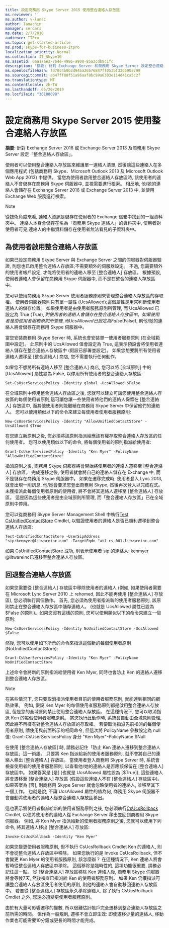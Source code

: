 ```yaml
---
title: 設定商務用 Skype Server 2015 使用整合連絡人存放區
ms.reviewer: ''
ms.author: v-lanac
author: lanachin
manager: serdars
ms.date: 2/7/2018
audience: ITPro
ms.topic: get-started-article
ms.prod: skype-for-business-itpro
localization_priority: Normal
ms.collection: IT_Skype16
ms.assetid: 6aa17ae3-764e-4986-a900-85a3cdb8c1fc
description: '摘要: 針對 Exchange Server 和商務用 Skype Server 設定整合連絡人存放區。'
ms.openlocfilehash: fd70c4b0b3d94ba26b76847ff053bf33d5902799
ms.sourcegitcommit: ab47ff88f51a96aaf8bc99a6303e114d41ca5c2f
ms.translationtype: MT
ms.contentlocale: zh-TW
ms.lasthandoff: 05/20/2019
ms.locfileid: "36188098"
---
```

# <a name="configure-skype-for-business-server-to-use-the-unified-contact-store"></a>設定商務用 Skype Server 2015 使用整合連絡人存放區
 
**摘要:** 針對 Exchange Server 2016 或 Exchange Server 2013 及商務用 Skype Server 設定「整合連絡人存放區」。
  
使用者可以使用整合連絡人存放區來維護單一連絡人清單, 然後讓這些連絡人在多個應用程式 (包括商務用 Skype、Microsoft Outlook 2013 及 Microsoft Outlook Web App 2013) 中提供。 當您為使用者啟用整合連絡人存放區時, 該使用者的連絡人不會儲存在商務用 Skype 伺服器中, 並視需要進行檢索。 相反地, 他/她的連絡人會儲存在 Exchange Server 2016 或 Exchange Server 2013 中, 並使用 Exchange Web 服務進行檢索。
  
> [!NOTE]
> 從技術角度來看, 連絡人資訊是儲存在使用者的 Exchange 信箱中找到的一組資料夾中。 連絡人本身會儲存在名為「商務用 Skype 連絡人」的資料夾中, 使用者對使用者可見;連絡人的中繼資料儲存在使用者無法看見的子資料夾中。 
  
## <a name="enabling-the-unified-contact-store-for-a-user"></a>為使用者啟用整合連絡人存放區

如果已設定商務用 Skype Server 與 Exchange Server 之間的伺服器對伺服器驗證, 則您也已啟用整合連絡人存放區;不需要額外的伺服器設定。 不過, 您需要額外的使用者帳戶設定, 才能將使用者的連絡人移至 [整合連絡人] 存放區。 根據預設, 使用者連絡人會保留在商務用 Skype 伺服器中, 而不是在整合的連絡人存放區中。
  
您可以使用商務用 Skype Server 使用者服務原則來管理整合連絡人存放區的存取權。 使用者伺服器原則只有單一屬性 (UcsAllowed);這個屬性是用來判斷使用者連絡人的儲存位置。 如果使用者是由使用者服務原則所管理, 而 UcsAllowed 已設定為 True ($True), 則使用者的連絡人會儲存在整合連絡人存放區中。 如果使用者是由使用者服務原則所管理, 而 UcsAllowed 已設定為 False ($False), 則他/她的連絡人將會儲存在商務用 Skype 伺服器中。
  
當您安裝商務用 Skype Server 時, 系統也會安裝單一使用者服務原則 (在全域範圍中設定)。 此原則中的 UcsAllowed 值會設定為 True, 這表示預設會將使用者連絡人儲存在整合連絡人存放區中 (假設已部署並設定)。 如果您想要將所有使用者連絡人遷移至 [整合連絡人] 商店, 您不需要執行任何動作。 
  
如果您不想將所有連絡人移至 [整合連絡人] 商店, 您可以將 [全域原則] 中的 [UcsAllowed] 屬性設為 False, 以停用所有使用者的整合連絡人存放區:
  
```
Set-CsUserServicesPolicy -Identity global -UcsAllowed $False
```

在全域原則中停用整合連絡人存放區之後, 您就可以建立可讓您使用整合連絡人存放區的每個使用者原則;這可讓您讓一些使用者將他們的連絡人保留在 [整合連絡人] 存放區中, 而其他使用者則能繼續在商務用 Skype Server 中保留他們的連絡人。 您可以使用類似以下的命令來建立每使用者使用者服務原則:
  
```
New-CsUserServicesPolicy -Identity "AllowUnifiedContactStore" -UcsAllowed $True
```

在您建立新原則之後, 您必須將該原則指派給應該有權存取整合連絡人存放區的任何使用者。 您可以使用類似以下的命令, 將每個使用者的原則指派給使用者:
  
```
Grant-CsUserServicesPolicy -Identity "Ken Myer" -PolicyName "AllowUnifiedContactStore"
```

指派原則之後, 商務用 Skype 伺服器將會開始將使用者的連絡人遷移至 [整合連絡人] 存放區。 完成遷移之後, 使用者就會將自己的連絡人儲存在 Exchange 中, 而不是儲存在商務用 Skype 伺服器中。 如果在遷移完成時, 使用者登入 Lync 2013, 就會出現一則訊息, 他/她會要求您登出商務用 Skype, 然後再次登入以完成程式。 未獲指派此每個使用者原則的使用者, 將不會將其連絡人遷移至 [整合連絡人] 存放區。 這是因為這些使用者是由全域原則所管理, 而「整合連絡人存放區」已在全域原則中停用。
  
您可以從商務用 Skype Server Management Shell 中執行[Test CsUnifiedContactStore](https://docs.microsoft.com/powershell/module/skype/test-csunifiedcontactstore?view=skype-ps) Cmdlet, 以驗證使用者的連絡人是否已順利遷移到整合連絡人存放區:
  
```
Test-CsUnifiedContactStore -UserSipAddress "sip:kenmyer@litwareinc.com" -TargetFqdn "atl-cs-001.litwareinc.com"
```

如果 CsUnifiedContactStore 成功, 則表示使用者 sip 的連絡人: kenmyer @<span></span>litwareinc<span></span>已遷移至整合連絡人存放區。
  
## <a name="rolling-back-the-unified-contact-store"></a>回退整合連絡人存放區

如果您需要從 [整合連絡人] 存放區中移除使用者的連絡人 (例如, 如果使用者需要在 Microsoft Lync Server 2010 上 rehomed, 因此不能再使用 [整合連絡人] 存放區), 您必須執行兩個動作。 首先, 您必須為使用者指派新的使用者服務原則, 該原則禁止在整合連絡人存放區中儲存連絡人。 (也就是 UcsAllowed 屬性已設為 $False 的原則)。如果您沒有這樣的原則, 您可以使用類似以下的命令來建立一個原則:
  
```
New-CsUserServicesPolicy -Identity NoUnifiedContactStore -UcsAllowed $False
```

然後, 您可以使用如下所示的命令來指派這個新的每個使用者原則 (NoUnifiedContactStore):
  
```
Grant-CsUserServicesPolicy -Identity "Ken Myer" -PolicyName NoUnifiedContactStore
```

上述命令會將新的原則指派給使用者 Ken Myer, 同時也會防止 Ken 的連絡人遷移到整合連絡人存放區。
  
> [!NOTE]
> 在某些情況下, 您只要取消指派使用者目前的使用者服務原則, 就能達到相同的網路效果。 例如, 假設 Ken Myer 的每個使用者服務原則都是啟用整合連絡人存放區, 但是您的全域原則禁止使用整合連絡人存放區。 在這種情況下, 您可以取消指派 Ken 的每個使用者服務原則。 當您執行此動作時, 系統會自動由全域原則管理, 因此將不再擁有對整合連絡人存放區的存取權。 若要取消指派先前指派的每個使用者原則, 請使用與前面所示的相同命令, 但這次將 PolicyName 參數設定為 null 值: Grant-CsUserServicesPolicy 身分 "Ken Myer"-PolicyName $Null 
  
在使用 [整合連絡人存放區] 時, 請務必記住「防止 Ken 連絡人遷移到整合連絡人存放區」這一術語。 只要將 Ken 指派給新的使用者服務原則, 就不會將自己的連絡人移出 [整合連絡人] 存放區。 當使用者登入商務用 Skype Server 時, 系統會檢查使用者的使用者服務原則, 以查看他/她的連絡人是否應該保留在 [整合連絡人] 存放區中。 如果答案是 [是] (也就是 UcsAllowed 屬性設為 [$True]), 這些連絡人將會遷移至 [整合連絡人] 存放區 (假設這些連絡人不在 [整合連絡人] 存放區中)。 如果答案為 [否], 則商務用 Skype Server 就會忽略使用者的連絡人, 並移至其下一個工作。 也就是說, 不論 UcsAllowed 屬性的值為何, 商務用 Skype 伺服器不會自動將使用者的連絡人從整合連絡人存放區移出。
  
這也表示將使用者指派給新的使用者服務原則之後, 您必須執行[CsUcsRollback](https://docs.microsoft.com/powershell/module/skype/invoke-csucsrollback?view=skype-ps) Cmdlet, 以便將使用者的連絡人從 Exchange Server 移出並回到商務用 Skype 伺服器。 例如, 將 Ken Myer 指派給新的使用者服務原則之後, 您就可以使用下列命令, 將其連絡人移出 [整合連絡人] 存放區:
  
```
Invoke-CsUcsRollback -Identity "Ken Myer"
```

如果您變更使用者服務原則, 但不執行 CsUcsRollback Cmdlet Ken 的連絡人, 則不會從整合連絡人存放區中移除。 如果您執行的是 Invoke CsUcsRollback, 但不會變更 Ken Myer 的使用者服務原則, 該怎麼辦？ 在這種情況下, Ken 連絡人將會暫時從整合連絡人存放區中移除。 這個移除是臨時性的, 這項功能很重要, 請務必記住這一點。 從 [整合連絡人] 存放區移除 Ken 連絡人後, 商務用 Skype 伺服器將會等候7天, 然後檢查已指派給 Ken 的使用者服務原則。 如果 Ken 仍獲指派可讓整合連絡人存放區使用者使用的原則, 則他的連絡人會自動移回連絡人存放區中。 若要從 [整合連絡人] 存放區永久移除連絡人, 除了執行 CsUcsRollback Cmdlet 之外, 您還必須變更使用者服務原則。
  
由於有大量可影響遷移的變數, 所以很難估計帳戶完全遷移到整合連絡人存放區之前所需的時間。 但作為一般規則, 遷移不會立即生效: 即使遷移少量的連絡人, 移動作業也可能需要10分鐘或更長的時間才能完成。
  

